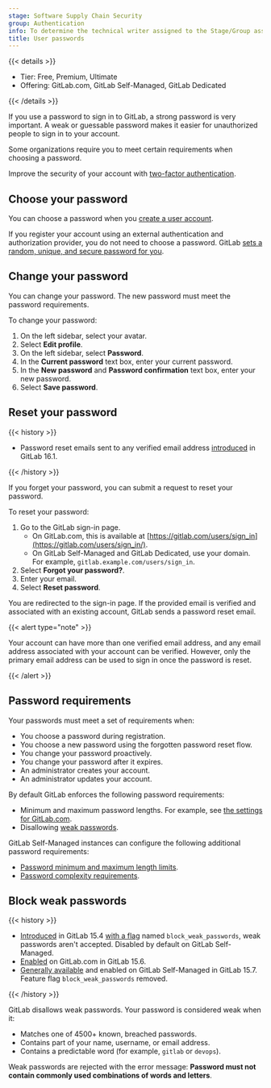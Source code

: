 ```yaml
---
stage: Software Supply Chain Security
group: Authentication
info: To determine the technical writer assigned to the Stage/Group associated with this page, see https://handbook.gitlab.com/handbook/product/ux/technical-writing/#assignments
title: User passwords
---
```


{{< details >}}

- Tier: Free, Premium, Ultimate
- Offering: GitLab.com, GitLab Self-Managed, GitLab Dedicated

{{< /details >}}

If you use a password to sign in to GitLab, a strong password is very important. A weak or guessable password makes it
easier for unauthorized people to sign in to your account.

Some organizations require you to meet certain requirements when choosing a password.

Improve the security of your account with [two-factor authentication](account/two_factor_authentication.md).

## Choose your password

You can choose a password when you [create a user account](account/create_accounts.md).

If you register your account using an external authentication and
authorization provider, you do not need to choose a password. GitLab
[sets a random, unique, and secure password for you](../../security/passwords_for_integrated_authentication_methods.md).

## Change your password

You can change your password. The new password must meet the password requirements.

To change your password:

1. On the left sidebar, select your avatar.
1. Select **Edit profile**.
1. On the left sidebar, select **Password**.
1. In the **Current password** text box, enter your current password.
1. In the **New password** and **Password confirmation** text box, enter your new password.
1. Select **Save password**.

## Reset your password

{{< history >}}

- Password reset emails sent to any verified email address [introduced](https://gitlab.com/gitlab-org/gitlab/-/issues/16311) in GitLab 16.1.

{{< /history >}}

If you forget your password, you can submit a request to reset your password.

To reset your password:

1. Go to the GitLab sign-in page.
   - On GitLab.com, this is available at [https://gitlab.com/users/sign_in](https://gitlab.com/users/sign_in/).
   - On GitLab Self-Managed and GitLab Dedicated, use your domain. For example, `gitlab.example.com/users/sign_in`.
1. Select **Forgot your password?**.
1. Enter your email.
1. Select **Reset password**.

You are redirected to the sign-in page. If the provided email is verified and associated with an
existing account, GitLab sends a password reset email.

{{< alert type="note" >}}

Your account can have more than one verified email address, and any email address
associated with your account can be verified. However, only the primary email address
can be used to sign in once the password is reset.

{{< /alert >}}

## Password requirements

Your passwords must meet a set of requirements when:

- You choose a password during registration.
- You choose a new password using the forgotten password reset flow.
- You change your password proactively.
- You change your password after it expires.
- An administrator creates your account.
- An administrator updates your account.

By default GitLab enforces the following password requirements:

- Minimum and maximum password lengths. For example,
  see [the settings for GitLab.com](../gitlab_com/_index.md#password-requirements).
- Disallowing [weak passwords](#block-weak-passwords).

GitLab Self-Managed instances can configure the following additional password requirements:

- [Password minimum and maximum length limits](../../security/password_length_limits.md).
- [Password complexity requirements](../../administration/settings/sign_up_restrictions.md#password-complexity-requirements).

## Block weak passwords

{{< history >}}

- [Introduced](https://gitlab.com/gitlab-org/gitlab/-/issues/23610) in GitLab 15.4 [with a flag](../../administration/feature_flags/_index.md) named `block_weak_passwords`, weak passwords aren't accepted. Disabled by default on GitLab Self-Managed.
- [Enabled](https://gitlab.com/gitlab-org/gitlab/-/issues/363445) on GitLab.com in GitLab 15.6.
- [Generally available](https://gitlab.com/gitlab-org/gitlab/-/issues/363445) and enabled on GitLab Self-Managed in GitLab 15.7. Feature flag `block_weak_passwords` removed.

{{< /history >}}

GitLab disallows weak passwords. Your password is considered weak when it:

- Matches one of 4500+ known, breached passwords.
- Contains part of your name, username, or email address.
- Contains a predictable word (for example, `gitlab` or `devops`).

Weak passwords are rejected with the error message: **Password must not contain commonly used combinations of words and letters**.
